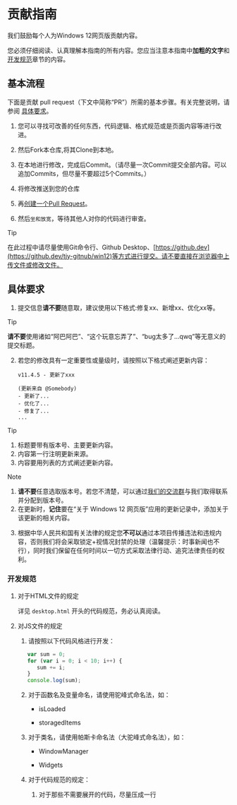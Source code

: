 # 贡献指南
我们鼓励每个人为Windows 12网页版贡献内容。

您必须仔细阅读、认真理解本指南的所有内容。您应当注意本指南中**加粗的文字**和[开发规范](#开发规范)章节的内容。

## 基本流程

下面是贡献 pull request（下文中简称“PR”）所需的基本步骤。有关完整说明，请参阅 [具体要求](#具体要求)。

1. 您可以寻找可改善的任何东西，代码逻辑、格式规范或是页面内容等进行改进。

2. 然后Fork本仓库,将其Clone到本地。

3. 在本地进行修改，完成后Commit。（请尽量一次Commit提交全部内容。可以追加Commits，但尽量不要超过5个Commits。）

4. 将修改推送到您的仓库

5. 再[创建一个Pull Request](https://github.com/tjy-gitnub/win12/pulls)。

6. 然后`坐和放宽`，等待其他人对你的代码进行审查。
>[!TIP]
>在此过程中请尽量使用Git命令行、Github Desktop、[https://github.dev](https://github.dev/tjy-gitnub/win12)等方式进行提交。请不要直接在浏览器中上传文件或修改文件。

## 具体要求
1. 提交信息**请不要**随意取，建议使用以下格式:修复xx、新增xx、优化xx等。
>[!TIP]
>**请不要**使用诸如“阿巴阿巴”、“这个玩意忘弄了”、“bug太多了...qwq”等无意义的提交标题。
2. 若您的修改具有一定重要性或量级时，请按照以下格式阐述更新内容：

      ```
      v11.4.5 - 更新了xxx

      (更新来自 @Somebody)
      - 更新了...
      - 优化了...
      - 修复了...
      ...
      ```

>[!TIP]
>  1. 标题要带有版本号、主要更新内容。
>  2. 内容第一行注明更新来源。
>  3. 内容要用列表的方式阐述更新内容。

>[!NOTE]
>  1. **请不要**任意选取版本号。若您不清楚，可以通过[我们的交流群](https://teams.live.com/l/invite/FEA0yrNkE_bAn-ddwI)与我们取得联系并分配到版本号。
>  2. 在更新时，**记住**要在“关于 Windows 12 网页版”应用的更新记录中，添加关于该更新的相关内容。

3. 根据中华人民共和国有关法律的规定您**不可以**通过本项目传播违法和违规内容，否则我们将会采取锁定+视情况封禁的处理（温馨提示：时事新闻也不行），同时我们保留在任何时间以一切方式采取法律行动、追究法律责任的权利。

### 开发规范

1. 对于HTML文件的规定

   详见 `desktop.html` 开头的代码规范，务必认真阅读。

2. 对JS文件的规定

   1. 请按照以下代码风格进行开发：

   ```js
      var sum = 0;
      for (var i = 0; i < 10; i++) {
         sum += i;
      }
      console.log(sum);
   ```

   2. 对于函数名及变量命名，请使用驼峰式命名法，如：

      - isLoaded

      - storagedItems

   3. 对于类名，请使用帕斯卡命名法（大驼峰式命名法），如：

      - WindowManager

      - Widgets

   4. 对于代码规范的规定：

      1. 对于那些不需要展开的代码，尽量压成一行
